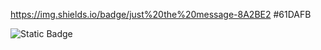 https://img.shields.io/badge/just%20the%20message-8A2BE2
#61DAFB

<img alt="Static Badge" src="https://img.shields.io/badge/:badgeContent">
